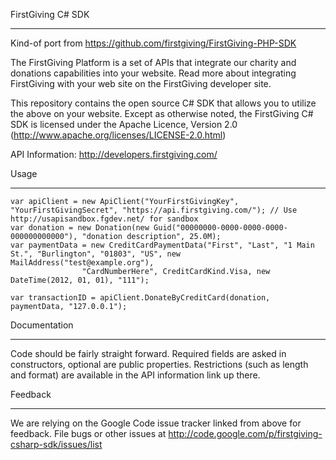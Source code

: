 FirstGiving C# SDK

---


Kind-of port from https://github.com/firstgiving/FirstGiving-PHP-SDK

The FirstGiving Platform is a set of APIs that integrate our charity and donations capabilities into your website. Read more about integrating FirstGiving with your web site on the FirstGiving developer site.

This repository contains the open source C# SDK that allows you to utilize the above on your website. Except as otherwise noted, the FirstGiving C# SDK is licensed under the Apache Licence, Version 2.0 (http://www.apache.org/licenses/LICENSE-2.0.html)

API Information: http://developers.firstgiving.com/


Usage

---


```
var apiClient = new ApiClient("YourFirstGivingKey", "YourFirstGivingSecret", "https://api.firstgiving.com/"); // Use http://usapisandbox.fgdev.net/ for sandbox
var donation = new Donation(new Guid("00000000-0000-0000-0000-000000000000"), "donation description", 25.0M);
var paymentData = new CreditCardPaymentData("First", "Last", "1 Main St.", "Burlington", "01803", "US", new MailAddress("test@example.org"),
                "CardNumberHere", CreditCardKind.Visa, new DateTime(2012, 01, 01), "111");

var transactionID = apiClient.DonateByCreditCard(donation, paymentData, "127.0.0.1");
```


Documentation

---


Code should be fairly straight forward. Required fields are asked in constructors, optional are public properties. Restrictions (such as length and format) are available in the API information link up there.




Feedback

---


We are relying on the Google Code issue tracker linked from above for
feedback. File bugs or other issues at http://code.google.com/p/firstgiving-csharp-sdk/issues/list